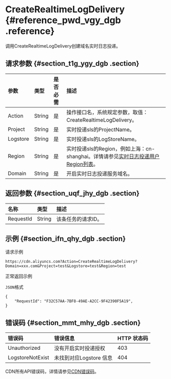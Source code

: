 # CreateRealtimeLogDelivery {#reference_pwd_vgy_dgb .reference}

调用CreateRealtimeLogDelivery创建域名实时日志投递。

## 请求参数 {#section_t1g_ygy_dgb .section}

|参数|类型|是否必需|描述|
|:-|:-|:---|:-|
|Action|String|是|操作接口名，系统规定参数，取值：CreateRealtimeLogDelivery。|
|Project|String|是|实时投递sls的ProjectName。|
|Logstore|String|是|实时投递sls的LogStoreName。|
|Region|String|是|实时投递sls的Region，例如上海：cn-shanghai。详情请参见[实时日志投递用户Region列表](../../../../cn.zh-CN/旧版API参考/附录.md#section_exc_kcz_dgb)。|
|Domain|String|是|开启实时日志投递服务域名。|

## 返回参数 {#section_uqf_jhy_dgb .section}

|名称|类型|描述|
|:-|:-|:-|
|RequestId|String|该条任务的请求ID。|

## 示例 {#section_ifn_qhy_dgb .section}

请求示例

``` {#codeblock_jp8_uky_nf2}
https://cdn.aliyuncs.com?Action=CreateRealtimeLogDelivery?Domain=xxx.com&Project=test&Logstore=test&Region=test
```

正常返回示例

`JSON`格式

``` {#codeblock_jgo_123_ska}
{
    "RequestId": "F32C57AA-7BF8-49AE-A2CC-9F42390F5A19",
}
```

## 错误码 {#section_mmt_mhy_dgb .section}

|错误码|错误信息|HTTP 状态码|
|:--|:---|:-------|
|Unauthorized|没有开启实时投递授权|403|
|LogstoreNotExist|未找到对应Logstore 信息|404|

CDN所有API错误码，详情请参见[CDN错误码](https://error-center.aliyun.com/status/product/Cdn)。

